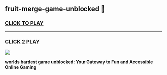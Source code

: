 
## fruit-merge-game-unblocked 👋
<h3>
<a href="https://premium.freeplayer.one?title=fruit-merge-game-unblocked&ref=14F">CLICK TO PLAY</a></h3>
<hr>

<h3>
<a href="https://premium.freeplayer.one?title=fruit-merge-game-unblocked&ref=14F">CLICK 2 PLAY</a>
  
</h3>

<a href="https://premium.freeplayer.one?title=fruit-merge-game-unblocked&ref=12F/"><img src="https://clearcache.store/games.png"></a>


**worlds hardest game unblocked: Your Gateway to Fun and Accessible Online Gaming**
